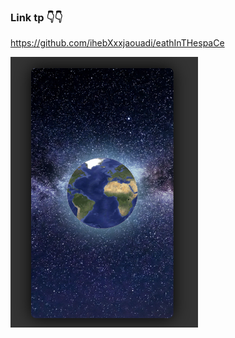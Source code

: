 ### Link tp 👇👇
https://github.com/ihebXxxjaouadi/eathInTHespaCe


<img src="./Screenshot 2024-07-25 233448.png" width="300" />
